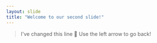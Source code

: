 ```yaml
---
layout: slide
title: "Welcome to our second slide!"
---
```

>I've changed this line 🥇
Use the left arrow to go back!
